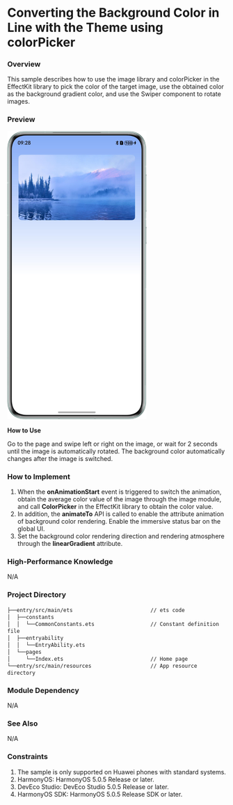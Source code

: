 # Converting the Background Color in Line with the Theme using colorPicker

### Overview

This sample describes how to use the image library and colorPicker in the EffectKit library to pick the color of the target image, use the obtained color as the background gradient color, and use the Swiper component to rotate images.

### Preview

<img src="screenshots/device/effect_kit.png" width=320>

**How to Use**

Go to the page and swipe left or right on the image, or wait for 2 seconds until the image is automatically rotated. The background color automatically changes after the image is switched.

### How to Implement

1. When the **onAnimationStart** event is triggered to switch the animation, obtain the average color value of the image through the image module, and call **ColorPicker** in the EffectKit library to obtain the color value.
2. In addition, the **animateTo** API is called to enable the attribute animation of background color rendering. Enable the immersive status bar on the global UI.
3. Set the background color rendering direction and rendering atmosphere through the **linearGradient** attribute.

### High-Performance Knowledge

N/A

### Project Directory
```
├──entry/src/main/ets                         // ets code
│  ├──constants
│  │  └──CommonConstants.ets                  // Constant definition file 
│  ├──entryability
│  │  └──EntryAbility.ets       
│  └──pages
│     └──Index.ets                            // Home page
└──entry/src/main/resources                   // App resource directory
```

### Module Dependency

N/A

### See Also

N/A

### Constraints

1. The sample is only supported on Huawei phones with standard systems.
2. HarmonyOS: HarmonyOS 5.0.5 Release or later.
3. DevEco Studio: DevEco Studio 5.0.5 Release or later.
4. HarmonyOS SDK: HarmonyOS 5.0.5 Release SDK or later.
